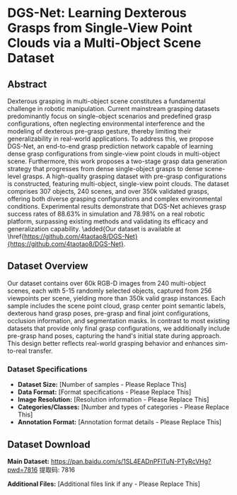 # DGS-Net: Learning Dexterous Grasps from Single-View Point Clouds via a Multi-Object Scene Dataset

## Abstract

Dexterous grasping in multi-object scene constitutes a fundamental challenge in robotic manipulation. Current mainstream grasping datasets predominantly focus on single-object scenarios and predefined grasp configurations, often neglecting environmental interference and the modeling of dexterous pre-grasp gesture, thereby limiting their generalizability in real-world applications. To address this, we propose DGS-Net, an end-to-end grasp prediction network capable of learning dense grasp configurations from single-view point clouds in multi-object scene. Furthermore, this work proposes a two-stage grasp data generation strategy that progresses from dense single-object grasps to dense scene-level grasps. A high-quality grasping dataset with pre-grasp configurations is constructed, featuring multi-object, single-view point clouds. The dataset comprises 307 objects, 240 scenes, and over 350k validated grasps, offering both diverse grasping configurations and complex environmental conditions. Experimental results demonstrate that DGS-Net achieves grasp success rates of 88.63\% in simulation and 78.98\% on a real robotic platform, surpassing existing methods and validating its efficacy and generalization capability. \added{Our dataset is available at \href{https://github.com/4taotao8/DGS-Net}{https://github.com/4taotao8/DGS-Net}.

## Dataset Overview

Our dataset contains over 60k RGB-D images from 240 multi-object scenes, each with 5-15 randomly selected objects, captured from 256 viewpoints per scene, yielding more than 350k valid grasp instances. Each sample includes the scene point cloud, grasp center point semantic labels, dexterous hand grasp poses, pre-grasp and final joint configurations, occlusion information, and segmentation masks. In contrast to most existing datasets that provide only final grasp configurations, we additionally include pre-grasp hand poses, capturing the hand's initial state during approach. This design better reflects real-world grasping behavior and enhances sim-to-real transfer.

### Dataset Specifications

- **Dataset Size:** [Number of samples - Please Replace This]
- **Data Format:** [Format specifications - Please Replace This]
- **Image Resolution:** [Resolution information - Please Replace This]
- **Categories/Classes:** [Number and types of categories - Please Replace This]
- **Annotation Format:** [Annotation format details - Please Replace This]

## Dataset Download

**Main Dataset:**  https://pan.baidu.com/s/1SL4EADnPFlTuN-PTyRcVHg?pwd=7816 提取码: 7816 

**Additional Files:** [Additional files link if any - Please Replace This]
